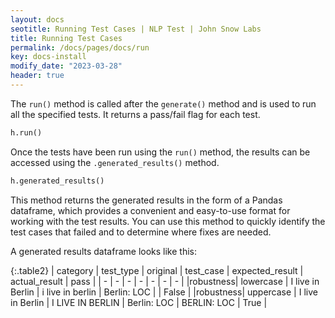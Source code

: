 ```yaml
---
layout: docs
seotitle: Running Test Cases | NLP Test | John Snow Labs
title: Running Test Cases
permalink: /docs/pages/docs/run
key: docs-install
modify_date: "2023-03-28"
header: true
---
```


<div class="main-docs" markdown="1"><div class="h3-box" markdown="1">

The `run()` method is called after the `generate()` method and is used to run all the specified tests. It returns a pass/fail flag for each test.

```python 
h.run()
```

Once the tests have been run using the `run()` method, the results can be accessed using the `.generated_results()` method. 

```python 
h.generated_results()
```

This method returns the generated results in the form of a Pandas dataframe, which provides a convenient and easy-to-use format for working with the test results. You can use this method to quickly identify the test cases that failed and to determine where fixes are needed.

A generated results dataframe looks like this:

{:.table2}
| category  | test_type |  original | test_case | expected_result |  actual_result | pass |
| - | - | - | - | - | - | - |
|robustness| lowercase | I live in Berlin | i live in berlin | Berlin: LOC | | False |
|robustness| uppercase | I live in Berlin | I LIVE IN BERLIN | Berlin: LOC | BERLIN: LOC | True |

</div></div>
